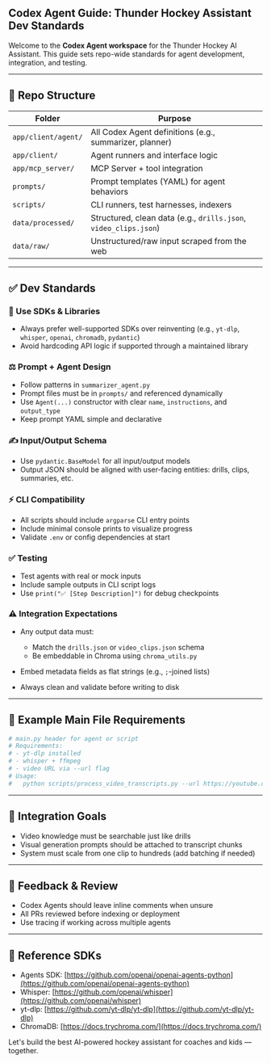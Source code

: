 ## Codex Agent Guide: Thunder Hockey Assistant Dev Standards

Welcome to the **Codex Agent workspace** for the Thunder Hockey AI Assistant. This guide sets repo-wide standards for agent development, integration, and testing.

---

## 📂 Repo Structure

| Folder              | Purpose                                                          |
| ------------------- | ---------------------------------------------------------------- |
| `app/client/agent/` | All Codex Agent definitions (e.g., summarizer, planner)          |
| `app/client/`       | Agent runners and interface logic                                |
| `app/mcp_server/`   | MCP Server + tool integration                                    |
| `prompts/`          | Prompt templates (YAML) for agent behaviors                      |
| `scripts/`          | CLI runners, test harnesses, indexers                            |
| `data/processed/`   | Structured, clean data (e.g., `drills.json`, `video_clips.json`) |
| `data/raw/`         | Unstructured/raw input scraped from the web                      |

---

## ✅ Dev Standards

### 🔧 Use SDKs & Libraries

* Always prefer well-supported SDKs over reinventing (e.g., `yt-dlp`, `whisper`, `openai`, `chromadb`, `pydantic`)
* Avoid hardcoding API logic if supported through a maintained library

### ⚖️ Prompt + Agent Design

* Follow patterns in `summarizer_agent.py`
* Prompt files must be in `prompts/` and referenced dynamically
* Use `Agent(...)` constructor with clear `name`, `instructions`, and `output_type`
* Keep prompt YAML simple and declarative

### ✍️ Input/Output Schema

* Use `pydantic.BaseModel` for all input/output models
* Output JSON should be aligned with user-facing entities: drills, clips, summaries, etc.

### ⚡ CLI Compatibility

* All scripts should include `argparse` CLI entry points
* Include minimal console prints to visualize progress
* Validate `.env` or config dependencies at start

### ✅ Testing

* Test agents with real or mock inputs
* Include sample outputs in CLI script logs
* Use `print("✅ [Step Description]")` for debug checkpoints

### ⚠️ Integration Expectations

* Any output data must:

  * Match the `drills.json` or `video_clips.json` schema
  * Be embeddable in Chroma using `chroma_utils.py`
* Embed metadata fields as flat strings (e.g., `;`-joined lists)
* Always clean and validate before writing to disk

---

## 📄 Example Main File Requirements

```python
# main.py header for agent or script
# Requirements:
# - yt-dlp installed
# - whisper + ffmpeg
# - video URL via --url flag
# Usage:
#   python scripts/process_video_transcripts.py --url https://youtube.com/watch?v=xyz123
```

---

## 🔗 Integration Goals

* Video knowledge must be searchable just like drills
* Visual generation prompts should be attached to transcript chunks
* System must scale from one clip to hundreds (add batching if needed)

---

## 🔄 Feedback & Review

* Codex Agents should leave inline comments when unsure
* All PRs reviewed before indexing or deployment
* Use tracing if working across multiple agents

---

## 🔗 Reference SDKs

* Agents SDK: [https://github.com/openai/openai-agents-python](https://github.com/openai/openai-agents-python)
* Whisper: [https://github.com/openai/whisper](https://github.com/openai/whisper)
* yt-dlp: [https://github.com/yt-dlp/yt-dlp](https://github.com/yt-dlp/yt-dlp)
* ChromaDB: [https://docs.trychroma.com/](https://docs.trychroma.com/)

Let's build the best AI-powered hockey assistant for coaches and kids — together.
